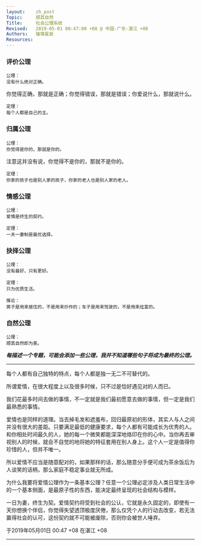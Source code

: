 ```yaml
---
layout:    zh_post
Topic:     顺其自然
Title:     社会公理系统
Revised:   2019-05-01 00:47:00 +08 @ 中国-广东-湛江 +08
Authors:   璀璨星辰
Resources:
---
```



### 评价公理

``` NOTICE
公理：
没有什么绝对正确。
```

你觉得正确，那就是正确；你觉得错误，那就是错误；你爱说什么，那就说什么。

```
定理：
每个人都是自己的主。
```

### 归属公理

``` NOTICE
公理：
你觉得是你的，那就是你的。
```

注意这并没有说，你觉得不是你的，那就不是你的。

```
定理：
你家的孩子也是别人家的孩子，你家的老人也是别人家的老人。
```

### 情感公理

``` NOTICE
公理：
爱情是终生的契约。
```

```
定理：
一夫一妻制是最优选择。
```

### 抉择公理

``` NOTICE
公理：
没有最好，只有更好。
```

```
定理：
只为优质生活。
```

```
推论：
房子是用来居住的，不是用来炒作的；车子是用来驾驶的，不是用来炫富的。
```

### 自然公理

``` NOTICE
公理：
顺其自然即为美。
```

***每描述一个专题，可能会添加一些公理，我并不知道哪些句子将成为最终的公理。***

--------------------------------------------------------------------------------

每个人都有自己独特的特点，每个人都是独一无二不可替代的。

所谓爱情，在很大程度上以及很多时候，只不过是恰好遇见对的人而已。

我们花最多时间去做的事情，不一定就是我们最初愿意去做的事情，但一定是我们最熟悉的事情。

爱情也是同样的道理。当去掉毛发和遮羞布，回归最原初的形体，其实人与人之间并没有很大的差距。只要满足最低的健康要求，每个人都有可能成长为优秀的人。和你相处时间最久的人，她的每一个微笑都能深深地烙印在你的心中。当你再去审视别人的时候，就会不自觉的地将她的特征套用在别人身上。这个人一定是值得你珍惜的人，但并不唯一。

所以爱情不应当是随意配对的，如果那样的话，那么随意分手便可成为茶余饭后为人谈笑的话柄，那么家庭不稳定事业就无所成。

为什么我要将爱情公理作为一条基本公理？任意一个公理必定涉及人类日常生活中的一个基本侧面，是最原子性的东西，能决定最终呈现的社会结构与模样。

一日为妻，终生为契。爱情契约将受到社会的公认，它就是永久固定的，即使有一天你想换个伴侣，你觉得失望透顶极度厌倦，那么仅凭个人的行动去改变，若无法赢得社会的认可，这份契约就不可能被废除，否则你会被世人唾弃。

于2019年05月01日 00:47 +08 在湛江 +08

--------------------------------------------------------------------------------
